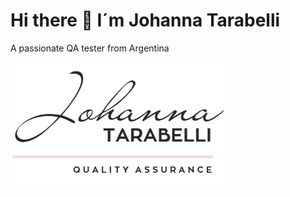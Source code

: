 # Hi there 👋 I´m Johanna Tarabelli
A passionate QA tester from Argentina

<img src="https://github.com/johannatarabelli/johannaTarabelli/blob/main/ASSET/Screenshot_1.png" alt="logo personal" />

<!--
**johannatarabelli/johannaTarabelli** is a ✨ _special_ ✨ repository because its `README.md` (this file) appears on your GitHub profile.

Here are some ideas to get you started:

- 🔭 I’m currently working on ...
- 🌱 I’m currently learning ...
- 👯 I’m looking to collaborate on ...
- 🤔 I’m looking for help with ...
- 💬 Ask me about ...
- 📫 How to reach me: ...
- 😄 Pronouns: ...
- ⚡ Fun fact: ...
-->
